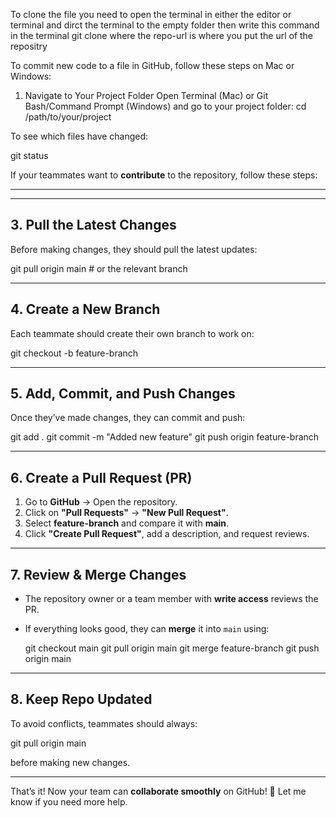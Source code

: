 To  clone the file you need to open the terminal in either the editor or terminal and dirct the terminal to the empty folder 
then write this command in the terminal git clone <repo-url> where the repo-url is where you put the url of the repositry


To commit new code to a file in GitHub, follow these steps on Mac or Windows:

1. Navigate to Your Project Folder
Open Terminal (Mac) or Git Bash/Command Prompt (Windows) and go to your project folder:
cd /path/to/your/project

To see which files have changed:

git status



If your teammates want to **contribute** to the repository, follow these steps:

---



---

## **3. Pull the Latest Changes**
Before making changes, they should pull the latest updates:

git pull origin main  # or the relevant branch


---

## **4. Create a New Branch**
Each teammate should create their own branch to work on:

git checkout -b feature-branch


---

## **5. Add, Commit, and Push Changes**
Once they’ve made changes, they can commit and push:

git add .
git commit -m "Added new feature"
git push origin feature-branch


---

## **6. Create a Pull Request (PR)**
1. Go to **GitHub** → Open the repository.
2. Click on **"Pull Requests"** → **"New Pull Request"**.
3. Select **feature-branch** and compare it with **main**.
4. Click **"Create Pull Request"**, add a description, and request reviews.

---

## **7. Review & Merge Changes**
- The repository owner or a team member with **write access** reviews the PR.
- If everything looks good, they can **merge** it into `main` using:

  git checkout main
  git pull origin main
  git merge feature-branch
  git push origin main


---

## **8. Keep Repo Updated**
To avoid conflicts, teammates should always:

git pull origin main

before making new changes.

---

That’s it! Now your team can **collaborate smoothly** on GitHub! 🚀 Let me know if you need more help.

